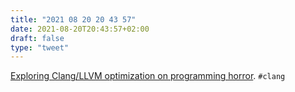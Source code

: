 ```yaml
---
title: "2021 08 20 20 43 57"
date: 2021-08-20T20:43:57+02:00
draft: false
type: "tweet"
---
```

[Exploring Clang/LLVM optimization on programming horror](https://blog.matthieud.me/2020/exploring-clang-llvm-optimization-on-programming-horror/). `#clang`

